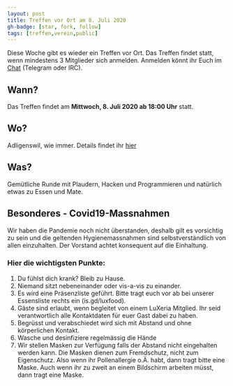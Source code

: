 ```yaml
---
layout: post
title: Treffen vor Ort am 8. Juli 2020
gh-badge: [star, fork, follow]
tags: [treffen,verein,public]
---
```


Diese Woche gibt es wieder ein Treffen vor Ort. Das Treffen findet statt, wenn mindestens 3 Mitglieder sich anmelden. Anmelden könnt ihr Euch im [Chat](/kontakt) (Telegram oder IRC).

## Wann?

Das Treffen findet am **Mittwoch, 8. Juli 2020 ab 18:00 Uhr** statt.

## Wo?

Adligenswil, wie immer. Details findet ihr [hier](/standort)

## Was?

Gemütliche Runde mit Plaudern, Hacken und Programmieren und natürlich etwas zu Essen und Mate.

## Besonderes - Covid19-Massnahmen

Wir haben die Pandemie noch nicht überstanden, deshalb gilt es vorsichtig zu sein und die geltenden Hygienemassnahmen sind selbstverständlich von allen einzuhalten. Der Vorstand achtet konsequent auf die Einhaltung.

### Hier die wichtigsten Punkte:

1. Du fühlst dich krank? Bleib zu Hause.
2. Niemand sitzt nebeneinander oder vis-a-vis zu einander.
3. Es wird eine Präsenzliste geführt. Bitte tragt euch vor ab bei unserer Essensliste rechts ein (is.gd/luxfood).
4. Gäste sind erlaubt, wenn begleitet von einem LuXeria Mitglied. Ihr seid verantwortlich alle Kontaktdaten für euer Gast dabei zu haben.
5. Begrüsst und verabschiedet wird sich mit Abstand und ohne körperlichen Kontakt.
6. Wasche und desinfiziere regelmässig die Hände
7. Wir stellen Masken zur Verfügung falls der Abstand nicht eingehalten werden kann. Die Masken dienen zum Fremdschutz, nicht zum Eigenschutz. Also wenn ihr Pollenallergie o.Ä. habt, dann tragt bitte eine Maske. Auch wenn ihr zu zweit an einem Bildschirm arbeiten müsst, dann tragt eine Maske.